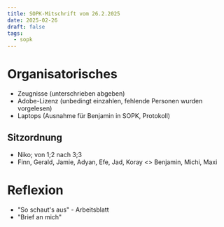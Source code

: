 ```yaml
---
title: SOPK-Mitschrift vom 26.2.2025
date: 2025-02-26
draft: false
tags:
  - sopk
---
```


# Organisatorisches

* Zeugnisse (unterschrieben abgeben)
* Adobe-Lizenz (unbedingt einzahlen, fehlende Personen wurden vorgelesen)
* Laptops (Ausnahme für Benjamin in SOPK, Protokoll)

## Sitzordnung
* Niko; von 1;2 nach 3;3
* Finn, Gerald, Jamie, Adyan, Efe, Jad, Koray <> Benjamin, Michi, Maxi

# Reflexion

* "So schaut's aus" - Arbeitsblatt
* "Brief an mich"
